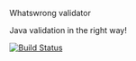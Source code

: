 Whatswrong validator

Java validation in the right way!

[![Build Status](https://travis-ci.org/eduardoschmidtsantos/whatswrong.svg?branch=master)](https://travis-ci.org/eduardoschmidtsantos/whatswrong)
